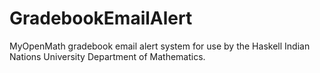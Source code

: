 # GradebookEmailAlert
MyOpenMath gradebook email alert system for use by the Haskell Indian Nations University
Department of Mathematics. 
